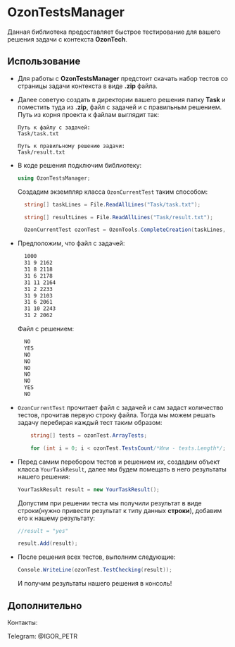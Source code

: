 # OzonTestsManager
Данная библиотека предоставляет быстрое тестирование для вашего решения задачи с контекста **OzonTech**.

## Использование 
+ Для работы с **OzonTestsManager** предстоит скачать набор тестов со страницы задачи контекста в виде **.zip** файла.

+ Далее советую создать в директории вашего решения папку **Task** и поместить туда из **.zip**, файл с задачей и с правильным решением. Путь из корня проекта к файлам выглядит так:
    ```
    Путь к файлу с задачей:
    Task/task.txt

    Путь к правильному решению задачи:
    Task/result.txt
    ``` 

+ В коде решения подключим библиотеку:
  ```csharp
  using OzonTestsManager;
  ```
  Создадим экземпляр класса `OzonCurrentTest` таким способом:
  ```csharp
    string[] taskLines = File.ReadAllLines("Task/task.txt");

    string[] resultLines = File.ReadAllLines("Task/result.txt");

    OzonCurrentTest ozonTest = OzonTools.CompleteCreation(taskLines, resultLines);
  ``` 

+ Предположим, что файл с задачей:
  ```txt
    1000
    31 9 2162
    31 8 2118
    31 6 2178
    31 11 2164
    31 2 2233
    31 9 2103
    31 6 2061
    31 10 2243
    31 2 2062
  ``` 
  Файл с решением:
  ```txt
    NO
    YES
    NO
    NO
    NO
    NO
    NO
    YES
    NO
  ```

+ `OzonCurrentTest` прочитает файл с задачей и сам задаст количество тестов, прочитав первую строку файла. Тогда мы можем решать задачу перебирая каждый тест таким образом:
    ```csharp
        string[] tests = ozonTest.ArrayTests;

        for (int i = 0; i < ozonTest.TestsCount/*Или - tests.Length*/; i++) {}
    ```
+ Перед самим перебором тестов и решением их, создадим объект класса `YourTaskResult`, далее мы будем помещать в него результаты нашего решения:
  ```csharp
  YourTaskResult result = new YourTaskResult();
  ``` 
  Допустим при решении теста мы получили результат в виде строки(нужно привести результат к типу данных **строки**), добавим его к нашему результату:
  ```csharp
  //result = "yes"

  result.Add(result);
  ```

+ После решения всех тестов, выполним следующие:
  ```csharp
  Console.WriteLine(ozonTest.TestChecking(result));
  ```
  И получим результаты нашего решения в консоль!


## Дополнительно

Контакты:

Telegram: @IGOR_PETR